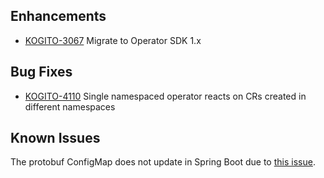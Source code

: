 ## Enhancements  
- [KOGITO-3067](https://issues.redhat.com/browse/KOGITO-3067) Migrate to Operator SDK 1.x

## Bug Fixes
- [KOGITO-4110](https://issues.redhat.com/browse/KOGITO-4110) Single namespaced operator reacts on CRs created in different namespaces

## Known Issues
The protobuf ConfigMap does not update in Spring Boot due to [this issue](https://issues.redhat.com/browse/KOGITO-3406).
